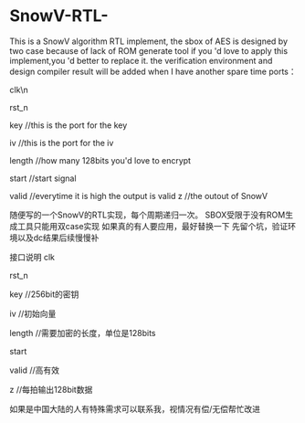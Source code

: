 # SnowV-RTL-
This is a SnowV algorithm RTL implement,
the sbox of AES is designed by two case because of lack of ROM generate tool
if you 'd love to apply this implement,you 'd better to replace it.
the verification environment and design compiler result will be added when I have another spare time
ports：

clk\n

rst_n

key    //this is the port for the key

iv     //this is the port for the iv

length //how many 128bits you'd love to encrypt

start  //start signal

valid //everytime it is high the output is valid
z     //the outout of SnowV 


随便写的一个SnowV的RTL实现，每个周期递归一次。
SBOX受限于没有ROM生成工具只能用双case实现
如果真的有人要应用，最好替换一下
先留个坑，验证环境以及dc结果后续慢慢补

接口说明
clk

rst_n 

key      //256bit的密钥

iv       //初始向量

length   //需要加密的长度，单位是128bits

start

valid    //高有效

z        //每拍输出128bit数据

如果是中国大陆的人有特殊需求可以联系我，视情况有偿/无偿帮忙改进


